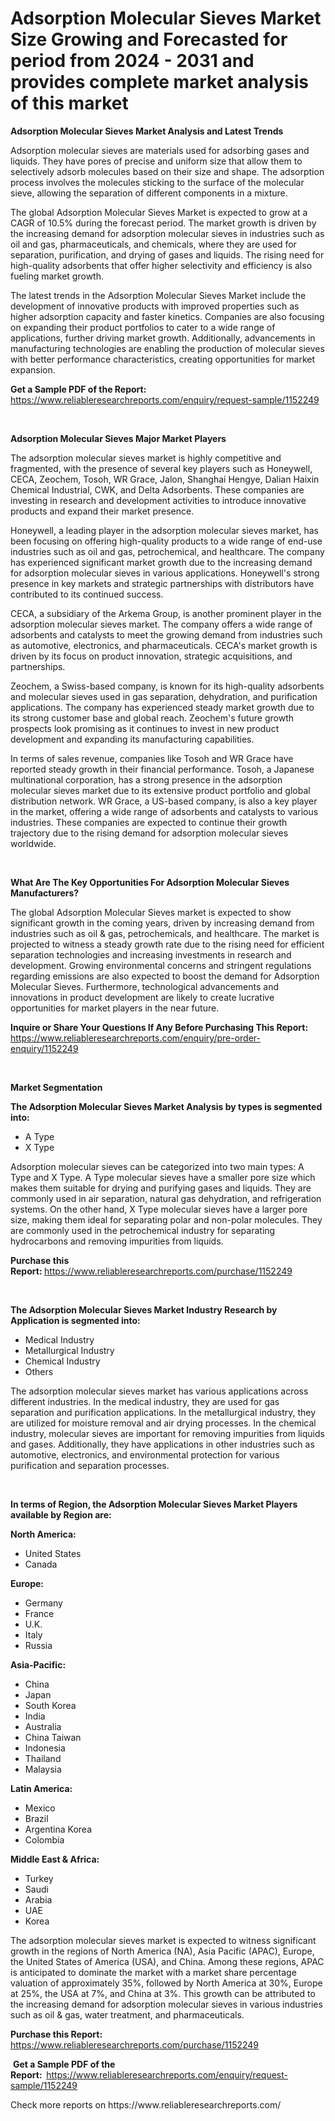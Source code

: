 <p><h1>Adsorption Molecular Sieves Market Size Growing and Forecasted for period from 2024 - 2031 and provides complete market analysis of this market</h1></p><p><strong>Adsorption Molecular Sieves Market Analysis and Latest Trends</strong></p>
<p><p>Adsorption molecular sieves are materials used for adsorbing gases and liquids. They have pores of precise and uniform size that allow them to selectively adsorb molecules based on their size and shape. The adsorption process involves the molecules sticking to the surface of the molecular sieve, allowing the separation of different components in a mixture.</p><p>The global Adsorption Molecular Sieves Market is expected to grow at a CAGR of 10.5% during the forecast period. The market growth is driven by the increasing demand for adsorption molecular sieves in industries such as oil and gas, pharmaceuticals, and chemicals, where they are used for separation, purification, and drying of gases and liquids. The rising need for high-quality adsorbents that offer higher selectivity and efficiency is also fueling market growth.</p><p>The latest trends in the Adsorption Molecular Sieves Market include the development of innovative products with improved properties such as higher adsorption capacity and faster kinetics. Companies are also focusing on expanding their product portfolios to cater to a wide range of applications, further driving market growth. Additionally, advancements in manufacturing technologies are enabling the production of molecular sieves with better performance characteristics, creating opportunities for market expansion.</p></p>
<p><strong>Get a Sample PDF of the Report:&nbsp;</strong> <a href="https://www.reliableresearchreports.com/enquiry/request-sample/1152249">https://www.reliableresearchreports.com/enquiry/request-sample/1152249</a></p>
<p>&nbsp;</p>
<p><strong>Adsorption Molecular Sieves Major Market Players</strong></p>
<p><p>The adsorption molecular sieves market is highly competitive and fragmented, with the presence of several key players such as Honeywell, CECA, Zeochem, Tosoh, WR Grace, Jalon, Shanghai Hengye, Dalian Haixin Chemical Industrial, CWK, and Delta Adsorbents. These companies are investing in research and development activities to introduce innovative products and expand their market presence.</p><p>Honeywell, a leading player in the adsorption molecular sieves market, has been focusing on offering high-quality products to a wide range of end-use industries such as oil and gas, petrochemical, and healthcare. The company has experienced significant market growth due to the increasing demand for adsorption molecular sieves in various applications. Honeywell's strong presence in key markets and strategic partnerships with distributors have contributed to its continued success.</p><p>CECA, a subsidiary of the Arkema Group, is another prominent player in the adsorption molecular sieves market. The company offers a wide range of adsorbents and catalysts to meet the growing demand from industries such as automotive, electronics, and pharmaceuticals. CECA's market growth is driven by its focus on product innovation, strategic acquisitions, and partnerships.</p><p>Zeochem, a Swiss-based company, is known for its high-quality adsorbents and molecular sieves used in gas separation, dehydration, and purification applications. The company has experienced steady market growth due to its strong customer base and global reach. Zeochem's future growth prospects look promising as it continues to invest in new product development and expanding its manufacturing capabilities.</p><p>In terms of sales revenue, companies like Tosoh and WR Grace have reported steady growth in their financial performance. Tosoh, a Japanese multinational corporation, has a strong presence in the adsorption molecular sieves market due to its extensive product portfolio and global distribution network. WR Grace, a US-based company, is also a key player in the market, offering a wide range of adsorbents and catalysts to various industries. These companies are expected to continue their growth trajectory due to the rising demand for adsorption molecular sieves worldwide.</p></p>
<p>&nbsp;</p>
<p><strong>What Are The Key Opportunities For Adsorption Molecular Sieves Manufacturers?</strong></p>
<p><p>The global Adsorption Molecular Sieves market is expected to show significant growth in the coming years, driven by increasing demand from industries such as oil & gas, petrochemicals, and healthcare. The market is projected to witness a steady growth rate due to the rising need for efficient separation technologies and increasing investments in research and development. Growing environmental concerns and stringent regulations regarding emissions are also expected to boost the demand for Adsorption Molecular Sieves. Furthermore, technological advancements and innovations in product development are likely to create lucrative opportunities for market players in the near future.</p></p>
<p><strong>Inquire or Share Your Questions If Any Before Purchasing This Report:</strong> <a href="https://www.reliableresearchreports.com/enquiry/pre-order-enquiry/1152249">https://www.reliableresearchreports.com/enquiry/pre-order-enquiry/1152249</a></p>
<p>&nbsp;</p>
<p><strong>Market Segmentation</strong></p>
<p><strong>The Adsorption Molecular Sieves Market Analysis by types is segmented into:</strong></p>
<p><ul><li>A Type</li><li>X Type</li></ul></p>
<p><p>Adsorption molecular sieves can be categorized into two main types: A Type and X Type. A Type molecular sieves have a smaller pore size which makes them suitable for drying and purifying gases and liquids. They are commonly used in air separation, natural gas dehydration, and refrigeration systems. On the other hand, X Type molecular sieves have a larger pore size, making them ideal for separating polar and non-polar molecules. They are commonly used in the petrochemical industry for separating hydrocarbons and removing impurities from liquids.</p></p>
<p><strong>Purchase this Report:&nbsp;</strong><a href="https://www.reliableresearchreports.com/purchase/1152249">https://www.reliableresearchreports.com/purchase/1152249</a></p>
<p>&nbsp;</p>
<p><strong>The Adsorption Molecular Sieves Market Industry Research by Application is segmented into:</strong></p>
<p><ul><li>Medical Industry</li><li>Metallurgical Industry</li><li>Chemical Industry</li><li>Others</li></ul></p>
<p><p>The adsorption molecular sieves market has various applications across different industries. In the medical industry, they are used for gas separation and purification applications. In the metallurgical industry, they are utilized for moisture removal and air drying processes. In the chemical industry, molecular sieves are important for removing impurities from liquids and gases. Additionally, they have applications in other industries such as automotive, electronics, and environmental protection for various purification and separation processes.</p></p>
<p>&nbsp;</p>
<p><strong>In terms of Region, the Adsorption Molecular Sieves Market Players available by Region are:</strong></p>
<p>
    <p> <strong> North America: </strong>
        <ul>
            <li>United States</li>
            <li>Canada</li>
        </ul>
        </p> 
    <p> <strong> Europe: </strong>
        <ul>
            <li>Germany</li>
            <li>France</li>
            <li>U.K.</li>
            <li>Italy</li>
            <li>Russia</li>
        </ul>
        </p> 
    <p> <strong> Asia-Pacific: </strong>
        <ul>
            <li>China</li>
            <li>Japan</li>
            <li>South Korea</li>
            <li>India</li>
            <li>Australia</li>
            <li>China Taiwan</li>
            <li>Indonesia</li>
            <li>Thailand</li>
            <li>Malaysia</li>
        </ul>
        </p> 
    <p> <strong> Latin America: </strong>
        <ul>
            <li>Mexico</li>
            <li>Brazil</li>
            <li>Argentina Korea</li>
            <li>Colombia</li>
        </ul>
        </p> 
    <p> <strong> Middle East & Africa: </strong>
        <ul>
            <li>Turkey</li>
            <li>Saudi</li>
            <li>Arabia</li>
            <li>UAE</li>
            <li>Korea</li>
        </ul>
    </p>
    </p>
<p><p>The adsorption molecular sieves market is expected to witness significant growth in the regions of North America (NA), Asia Pacific (APAC), Europe, the United States of America (USA), and China. Among these regions, APAC is anticipated to dominate the market with a market share percentage valuation of approximately 35%, followed by North America at 30%, Europe at 25%, the USA at 7%, and China at 3%. This growth can be attributed to the increasing demand for adsorption molecular sieves in various industries such as oil & gas, water treatment, and pharmaceuticals.</p></p>
<p><strong>Purchase this Report: </strong><a href="https://www.reliableresearchreports.com/purchase/1152249">https://www.reliableresearchreports.com/purchase/1152249</a></p>
<p>&nbsp;<strong>Get a Sample PDF of the Report:&nbsp;&nbsp;</strong><a href="https://www.reliableresearchreports.com/enquiry/request-sample/1152249">https://www.reliableresearchreports.com/enquiry/request-sample/1152249</a></p>
<p><strong></strong></p>
<p>Check more reports on https://www.reliableresearchreports.com/</p>